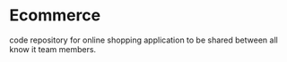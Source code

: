 # Ecommerce
code repository for online shopping application to be shared between all know it team members.

